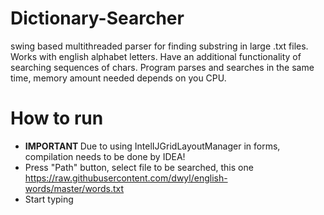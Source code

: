 # Dictionary-Searcher
swing based multithreaded parser for finding substring in large .txt files. Works with english alphabet letters.
Have an additional functionality of searching sequences of chars. 
Program parses and searches in the same time, memory amount needed depends on you CPU.
# How to run
* <b> IMPORTANT </B> Due to using IntelIJGridLayoutManager in forms, compilation needs to be done by IDEA!
* Press "Path" button, select file to be searched, this one https://raw.githubusercontent.com/dwyl/english-words/master/words.txt
* Start typing

